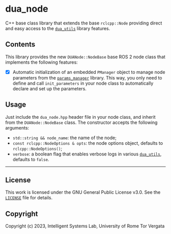 # dua_node

C++ base class library that extends the base `rclcpp::Node` providing direct and easy access to the [`dua_utils`](../../README.md) library features.

## Contents

This library provides the new `DUANode::NodeBase` base ROS 2 node class that implements the following features:

- [x] Automatic initialization of an embedded `PManager` object to manage node parameters from the [`params_manager`](../params_manager/README.md) library. This way, you only need to define and call `init_parameters` in your node class to automatically declare and set up the parameters.

## Usage

Just include the `dua_node.hpp` header file in your node class, and inherit from the `DUANode::NodeBase` class. The constructor accepts the following arguments:

- `std::string && node_name`: the name of the node;
- `const rclcpp::NodeOptions & opts`: the node options object, defaults to `rclcpp::NodeOptions()`;
- `verbose`: a boolean flag that enables verbose logs in various [`dua_utils`](../../README.md), defaults to `false`.

---

## License

This work is licensed under the GNU General Public License v3.0. See the [`LICENSE`](LICENSE) file for details.

## Copyright

Copyright (c) 2023, Intelligent Systems Lab, University of Rome Tor Vergata

